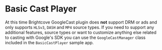 # Basic Cast Player

At this time Brightcove GoogleCast plugin does **not** support DRM or ads and only supports `HLSv3`, `DASH` and `MP4` source types. If you need to support any additional features, source types or want to customize anything else related to casting with Google's SDK you can use the `GoogleCastManager` class included in the `BasicCastPlayer` sample app.
